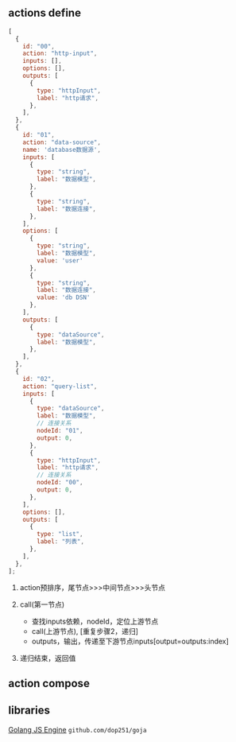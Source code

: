 ## actions define

```js
[
  {
    id: "00",
    action: "http-input",
    inputs: [],
    options: [],
    outputs: [
      {
        type: "httpInput",
        label: "http请求",
      },
    ],
  },
  {
    id: "01",
    action: "data-source",
    name: 'database数据源',
    inputs: [
      {
        type: "string",
        label: "数据模型",
      },
      {
        type: "string",
        label: "数据连接",
      },
    ],
    options: [
      {
        type: "string",
        label: "数据模型",
        value: 'user'
      },
      {
        type: "string",
        label: "数据连接",
        value: 'db DSN'
      },
    ],
    outputs: [
      {
        type: "dataSource",
        label: "数据模型",
      },
    ],
  },
  {
    id: "02",
    action: "query-list",
    inputs: [
      {
        type: "dataSource",
        label: "数据模型",
        // 连接关系
        nodeId: "01",
        output: 0,
      },
      {
        type: "httpInput",
        label: "http请求",
        // 连接关系
        nodeId: "00",
        output: 0,
      },
    ],
    options: [],
    outputs: [
      {
        type: "list",
        label: "列表",
      },
    ],
  },
];
```
1. action预排序，尾节点>>>中间节点>>>头节点
2. call(第一节点)
    * 查找inputs依赖，nodeId，定位上游节点
    * call(上游节点), [重复步骤2，递归]
    * outputs，输出，传递至下游节点inputs[output=outputs:index]

3. 递归结束，返回值


## action compose






## libraries

[Golang JS Engine](https://github.com/dop251/goja)
```github.com/dop251/goja```